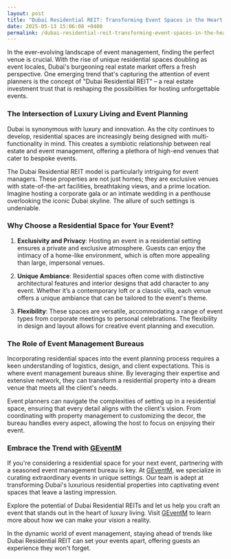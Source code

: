 ```yaml
---
layout: post
title: "Dubai Residential REIT: Transforming Event Spaces in the Heart of Luxury Living"
date: 2025-05-13 15:06:08 +0400
permalink: /dubai-residential-reit-transforming-event-spaces-in-the-heart-of-luxury-living/
---
```



In the ever-evolving landscape of event management, finding the perfect venue is crucial. With the rise of unique residential spaces doubling as event locales, Dubai's burgeoning real estate market offers a fresh perspective. One emerging trend that's capturing the attention of event planners is the concept of "Dubai Residential REIT" – a real estate investment trust that is reshaping the possibilities for hosting unforgettable events.

### The Intersection of Luxury Living and Event Planning

Dubai is synonymous with luxury and innovation. As the city continues to develop, residential spaces are increasingly being designed with multi-functionality in mind. This creates a symbiotic relationship between real estate and event management, offering a plethora of high-end venues that cater to bespoke events.

The Dubai Residential REIT model is particularly intriguing for event managers. These properties are not just homes; they are exclusive venues with state-of-the-art facilities, breathtaking views, and a prime location. Imagine hosting a corporate gala or an intimate wedding in a penthouse overlooking the iconic Dubai skyline. The allure of such settings is undeniable.

### Why Choose a Residential Space for Your Event?

1. **Exclusivity and Privacy**: Hosting an event in a residential setting ensures a private and exclusive atmosphere. Guests can enjoy the intimacy of a home-like environment, which is often more appealing than large, impersonal venues.

2. **Unique Ambiance**: Residential spaces often come with distinctive architectural features and interior designs that add character to any event. Whether it’s a contemporary loft or a classic villa, each venue offers a unique ambiance that can be tailored to the event's theme.

3. **Flexibility**: These spaces are versatile, accommodating a range of event types from corporate meetings to personal celebrations. The flexibility in design and layout allows for creative event planning and execution.

### The Role of Event Management Bureaus

Incorporating residential spaces into the event planning process requires a keen understanding of logistics, design, and client expectations. This is where event management bureaus shine. By leveraging their expertise and extensive network, they can transform a residential property into a dream venue that meets all the client's needs.

Event planners can navigate the complexities of setting up in a residential space, ensuring that every detail aligns with the client's vision. From coordinating with property management to customizing the decor, the bureau handles every aspect, allowing the host to focus on enjoying their event.

### Embrace the Trend with [GEventM](https://geventm.com/)

If you're considering a residential space for your next event, partnering with a seasoned event management bureau is key. At [GEventM](https://geventm.com/), we specialize in curating extraordinary events in unique settings. Our team is adept at transforming Dubai's luxurious residential properties into captivating event spaces that leave a lasting impression.

Explore the potential of Dubai Residential REITs and let us help you craft an event that stands out in the heart of luxury living. Visit [GEventM](https://geventm.com/) to learn more about how we can make your vision a reality. 

In the dynamic world of event management, staying ahead of trends like Dubai Residential REIT can set your events apart, offering guests an experience they won't forget.